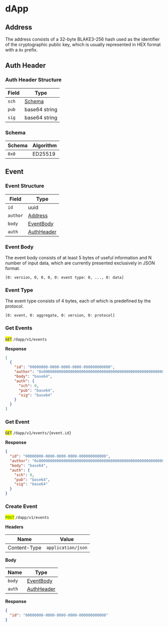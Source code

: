 # dApp

## Address

The address consists of a 32-byte BLAKE3-256 hash used as the identifier of the cryptographic public key, which is usually represented in HEX format with a `0x` prefix.

## Auth Header

### Auth Header Structure

| Field | Type                     |
| ----- | ------------------------ |
| `sch` | [Schema](dapp.md#schema) |
| `pub` | base64 string            |
| `sig` | base64 string            |

### Schema

| Schema | Algorithm |
| ------ | --------- |
| `0x0`  | ED25519   |

## Event

### Event Structure

| Field    | Type                                        |
| -------- | ------------------------------------------- |
| `id`     | uuid                                        |
| `author` | [Address](dapp.md#address)                  |
| `body`   | [EventBody](dapp.md#event-body)             |
| `auth`   | [AuthHeader](dapp.md#auth-header-structure) |

### Event Body

The event body consists of at least 5 bytes of useful information and N number of input data, which are currently presented exclusively in JSON format.

```
[0: version, 0, 0, 0, 0: event type: 0, ..., 0: data]
```

### Event Type

The event type consists of 4 bytes, each of which is predefined by the protocol.

```
[0: event, 0: aggregate, 0: version, 0: protocol]
```

### Get Events

<mark style="color:blue;">`GET`</mark> `/dapp/v1/events`

**Response**

```json
[
  {
    "id": "00000000-0000-0000-0000-000000000000",
    "author": "0x0000000000000000000000000000000000000000000000000000000000000000",
    "body": "base64",
    "auth": {
      "sch": 0,
      "pub": "base64",
      "sig": "base64"
    }
  }
]
```

### Get Event

<mark style="color:blue;">`GET`</mark> `/dapp/v1/events/{event.id}`

**Response**

```json
{
  "id": "00000000-0000-0000-0000-000000000000",
  "author": "0x0000000000000000000000000000000000000000000000000000000000000000",
  "body": "base64",
  "auth": {
    "sch": 0,
    "pub": "base64",
    "sig": "base64"
  }
}
```

### Create Event

<mark style="color:green;">`POST`</mark> `/dapp/v1/events`

**Headers**

| Name         | Value              |
| ------------ | ------------------ |
| Content-Type | `application/json` |

**Body**

| Name   | Type                                        |
| ------ | ------------------------------------------- |
| `body` | [EventBody](dapp.md#event-body)             |
| `auth` | [AuthHeader](dapp.md#auth-header-structure) |

**Response**

```json
{
  "id": "00000000-0000-0000-0000-000000000000"
}
```
